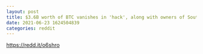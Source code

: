 ```yaml
--- 
layout: post 
title: $3.6B worth of BTC vanishes in 'hack', along with owners of South African crypto platform 
date: 2021-06-23 1624504839 
categories: reddit 
--- 
```

https://redd.it/o6shro